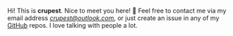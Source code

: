 Hi! This is **crupest**. Nice to meet you here! 🤗
Feel free to contact me via my email address *<crupest@outlook.com>*,
or just create an issue in any of my [GitHub](https://github.com/crupest)
repos. I love talking with people a lot.
